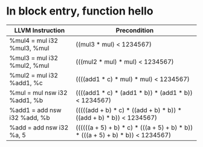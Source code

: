 # In block entry, function hello
| LLVM Instruction | Precondition |
|-----|-----|
|   %mul4 = mul i32 %mul3, %mul | ((mul3 * mul) < 1234567) |
|   %mul3 = mul i32 %mul2, %mul | (((mul2 * mul) * mul) < 1234567) |
|   %mul2 = mul i32 %add1, %c | ((((add1 * c) * mul) * mul) < 1234567) |
|   %mul = mul nsw i32 %add1, %b | ((((add1 * c) * (add1 * b)) * (add1 * b)) < 1234567) |
|   %add1 = add nsw i32 %add, %b | (((((add + b) * c) * ((add + b) * b)) * ((add + b) * b)) < 1234567) |
|   %add = add nsw i32 %a, 5 | ((((((a + 5) + b) * c) * (((a + 5) + b) * b)) * (((a + 5) + b) * b)) < 1234567) |

